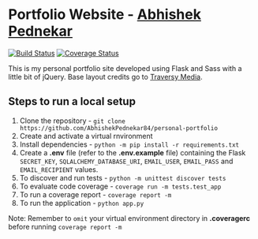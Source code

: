 # Portfolio Website - [Abhishek Pednekar](https://AbhishekPednekar.com)

[![Build Status](https://travis-ci.org/AbhishekPednekar84/personal-portfolio.svg?branch=master)](https://travis-ci.org/AbhishekPednekar84/personal-portfolio) [![Coverage Status](https://coveralls.io/repos/github/AbhishekPednekar84/personal-portfolio/badge.svg?branch=master)](https://coveralls.io/github/AbhishekPednekar84/personal-portfolio?branch=master)

This is my personal portfolio site developed using Flask and Sass with a little bit of jQuery. Base layout credits go to [Traversy Media](TraversyMedia.com).

## Steps to run a local setup

1. Clone the repository - `git clone https://github.com/AbhishekPednekar84/personal-portfolio`
2. Create and activate a virtual rnvironment
3. Install dependencies - `python -m pip install -r requirements.txt`
4. Create a **.env** file (refer to the **.env.example** file) containing the Flask `SECRET_KEY`, `SQLALCHEMY_DATABASE_URI`, `EMAIL_USER`, `EMAIL_PASS` and `EMAIL_RECIPIENT` values.
5. To discover and run tests - `python -m unittest discover tests`
6. To evaluate code coverage - `coverage run -m tests.test_app`
7. To run a coverage report - `coverage report -m`
8. To run the application - `python app.py`

Note: Remember to `omit` your virtual environment directory in **.coveragerc** before running `coverage report -m`
